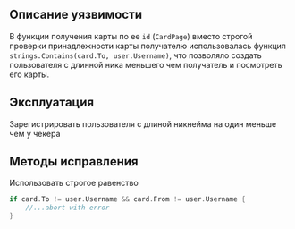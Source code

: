 ## Описание уязвимости

В функции получения карты по ее `id` (`CardPage`) вместо строгой проверки принадлежности карты получателю использовалась функция `strings.Contains(card.To, user.Username)`, что позволяло создать пользователя с длинной ника меньшего чем получатель и посмотреть его карты.

## Эксплуатация

Зарегистрировать пользователя с длиной никнейма на один меньше чем у чекера

## Методы исправления

Использовать строгое равенство

```go
if card.To != user.Username && card.From != user.Username {
    //...abort with error
}
```
